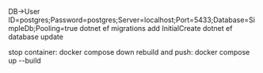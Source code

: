 DB->User ID=postgres;Password=postgres;Server=localhost;Port=5433;Database=SimpleDb;Pooling=true
dotnet ef migrations add InitialCreate
dotnet ef database update

stop container: docker compose down 
rebuild and push: docker compose up --build